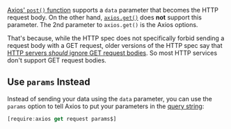 [Axios' `post()` function](/tutorials/axios/post) supports a `data` parameter that becomes the HTTP request body.
On the other hand, [`axios.get()`](/tutorials/axios/get) does **not** support this parameter. The 2nd parameter to
`axios.get()` is the Axios options.

That's because, while the HTTP spec does not specifically forbid sending a request body with a GET request,
older versions of the HTTP spec say that [HTTP servers _should_ ignore GET request bodies](https://stackoverflow.com/questions/978061/http-get-with-request-body). So most HTTP services don't support GET request bodies.

Use `params` Instead
--------------------

Instead of sending your data using the `data` parameter, you can use the `params` option to tell Axios to put
your parameters in the [query string](/tutorials/fundamentals/query-string):

```javascript
[require:axios get request params$]
```
